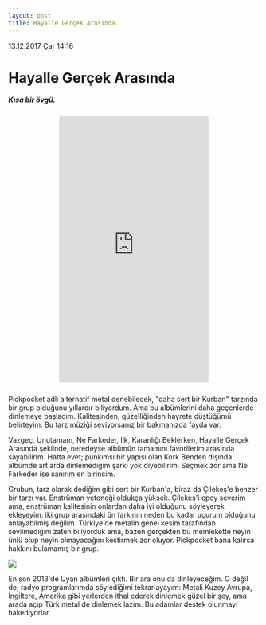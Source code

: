```yaml
---
layout: post
title: Hayalle Gerçek Arasında
---
```

<p class="date">13.12.2017 Çar 14:16</p>

# Hayalle Gerçek Arasında
***Kısa bir övgü.***

<div style="margin: 25px auto; width: 300px;">
<iframe src="https://open.spotify.com/embed/album/5vB4iQYM72LF2zvjGS2akY" width="300" height="535" frameborder="0" align="middle" allowtransparency="true"></iframe>
</div>

Pickpocket adlı alternatif metal denebilecek, "daha sert bir Kurban" tarzında bir grup olduğunu yıllardır biliyordum. Ama bu albümlerini daha geçenlerde dinlemeye başladım. Kalitesinden, güzelliğinden hayrete düştüğümü belirteyim. Bu tarz müziği seviyorsanız bir bakmanızda fayda var.

Vazgeç, Unutamam, Ne Farkeder, İlk, Karanlığı Beklerken, Hayalle Gerçek Arasında şeklinde, neredeyse albümün tamamını favorilerim arasında sayabilirim. Hatta evet; punkımsı bir yapısı olan Kork Benden dışında albümde art arda dinlemediğim şarkı yok diyebilirim. Seçmek zor ama Ne Farkeder ise sanırım en birincim.

Grubun, tarz olarak dediğim gibi sert bir Kurban'a, biraz da Çilekeş'e benzer bir tarzı var. Enstrüman yeteneği oldukça yüksek. Çilekeş'i epey severim ama, enstrüman kalitesinin onlardan daha iyi olduğunu söyleyerek ekleyeyim: iki grup arasındaki ün farkının neden bu kadar uçurum olduğunu anlayabilmiş değilim. Türkiye'de metalin genel kesim tarafından sevilmediğini zaten biliyorduk ama, bazen gerçekten bu memlekette neyin ünlü olup neyin olmayacağını kestirmek zor oluyor. Pickpocket bana kalırsa hakkını bulamamış bir grup. 

![](http://1.bp.blogspot.com/-KWqm2IrGBzw/U1AZCrBIm4I/AAAAAAAAAEg/0UJ9NAYYjdk/s1600/top.jpg)

En son 2013'de Uyan albümleri çıktı. Bir ara onu da dinleyeceğim. O değil de, radyo programlarımda söylediğimi tekrarlayayım: Metali Kuzey Avrupa, İngiltere, Amerika gibi yerlerden ithal ederek dinlemek güzel bir şey, ama arada açıp Türk metal de dinlemek lazım. Bu adamlar destek olunmayı hakediyorlar.  